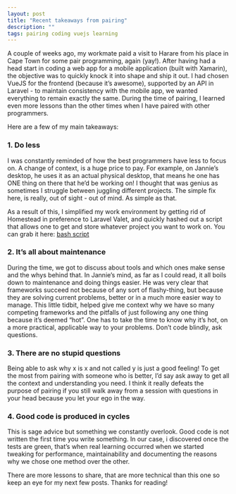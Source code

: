 ```yaml
---
layout: post
title: "Recent takeaways from pairing"
description: ""
tags: pairing coding vuejs learning
---
```

A couple of weeks ago, my workmate paid a visit to Harare from his place in Cape Town for some pair programming, again (yay!). After having had a head start in coding a web app for a mobile application (built with Xamarin), the objective was to quickly knock it into shape and ship it out. I had chosen VueJS for the frontend (because it’s awesome), supported by an API in Laravel - to maintain consistency with the mobile app, we wanted everything to remain exactly the same. During the time of pairing, I learned even more lessons than the other times when I have paired with other programmers.
<!--more-->
Here are a few of my main takeaways:

### 1\. Do less

I was constantly reminded of how the best programmers have less to focus on. A change of context, is a huge price to pay. For example, on Jannie’s desktop, he uses it as an actual physical desktop, that means he one has ONE thing on there that he’d be working on! I thought that was genius as sometimes I struggle between juggling different projects. The simple fix here, is really, out of sight - out of mind. As simple as that.

As a result of this, I simplified my work environment by getting rid of Homestead in preference to Laravel Valet, and quickly hashed out a script that allows one to get and store whatever project you want to work on. You can grab it here: [bash script](https://gist.github.com/therealchiko/a7bdfeb961e18056e3d7986661d0a140)

### 2\. It’s all about maintenance

During the time, we got to discuss about tools and which ones make sense and the whys behind that. In Jannie’s mind, as far as I could read, it all boils down to maintenance and doing things easier. He was very clear that frameworks succeed not because of any sort of flashy-thing, but because they are solving current problems, better or in a much more easier way to manage. This little tidbit, helped give me context why we have so many competing frameworks and the pitfalls of just following any one thing because it’s deemed “hot”. One has to take the time to know why it’s hot, on a more practical, applicable way to your problems. Don’t code blindly, ask questions.

### 3\. There are no stupid questions

Being able to ask why x is x and not called y is just a good feeling! To get the most from pairing with someone who is better, I’d say ask away to get all the context and understanding you need. I think it really defeats the purpose of pairing if you still walk away from a session with questions in your head because you let your ego in the way.

### 4\. Good code is produced in cycles

This is sage advice but something we constantly overlook. Good code is not written the first time you write something. In our case, i discovered once the tests are green, that’s when real learning occurred when we started tweaking for performance, maintainability and documenting the reasons why we chose one method over the other.

There are more lessons to share, that are more technical than this one so keep an eye for my next few posts. Thanks for reading!
